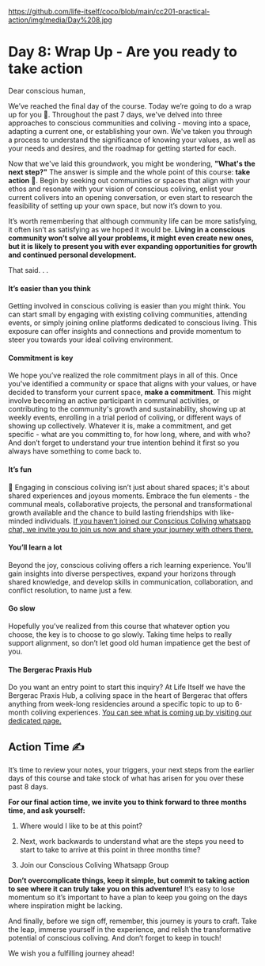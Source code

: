 https://github.com/life-itself/coco/blob/main/cc201-practical-action/img/media/Day%208.jpg

# Day 8: Wrap Up - Are you ready to take action

Dear conscious human,

We’ve reached the final day of the course. Today we’re going to do a wrap up for you 🎁. Throughout the past 7 days, we've delved into three approaches to conscious communities and coliving - moving into a space, adapting a current one, or establishing your own. We've taken you through a process to understand the significance of knowing your values, as well as your needs and desires, and the roadmap for getting started for each.

Now that we've laid this groundwork, you might be wondering, **"What's the next step?"** The answer is simple and the whole point of this course: **take action** 💪. Begin by seeking out communities or spaces that align with your ethos and resonate with your vision of conscious coliving, enlist your current colivers into an opening conversation, or even start to research the feasibility of setting up your own space, but now it’s down to you.

It’s worth remembering that although community life can be more satisfying, it often isn’t as satisfying as we hoped it would be. **Living in a conscious community won’t solve all your problems, it might even create new ones, but it is likely to present you with ever expanding opportunities for growth and continued personal development.**

That said. . .

#### It’s easier than you think

Getting involved in conscious coliving is easier than you might think. You can start small by engaging with existing coliving communities, attending events, or simply joining online platforms dedicated to conscious living. This exposure can offer insights and connections and provide momentum to steer you towards your ideal coliving environment.

#### Commitment is key

We hope you’ve realized the role commitment plays in all of this. Once you've identified a community or space that aligns with your values, or have decided to transform your current space, **make a commitment**. This might involve becoming an active participant in communal activities, or contributing to the community's growth and sustainability, showing up at weekly events, enrolling in a trial period of coliving, or different ways of showing up collectively. Whatever it is, make a commitment, and get specific - what are you committing to, for how long, where, and with who? And don’t forget to understand your true intention behind it first so you always have something to come back to.

#### It’s fun

🎈 Engaging in conscious coliving isn’t just about shared spaces; it's about shared experiences and joyous moments. Embrace the fun elements - the communal meals, collaborative projects, the personal and transformational growth available and the chance to build lasting friendships with like-minded individuals. [If you haven’t joined our Conscious Coliving whatsapp chat, we invite you to join us now and share your journey with others there.](https://chat.whatsapp.com/DycZceubrTzI1DHKHZr5sw)

#### You’ll learn a lot

Beyond the joy, conscious coliving offers a rich learning experience. You'll gain insights into diverse perspectives, expand your horizons through shared knowledge, and develop skills in communication, collaboration, and conflict resolution, to name just a few.

#### Go slow

Hopefully you’ve realized from this course that whatever option you choose, the key is to choose to go slowly. Taking time helps to really support alignment, so don’t let good old human impatience get the best of you.

#### The Bergerac Praxis Hub

Do you want an entry point to start this inquiry? At Life Itself we have the Bergerac Praxis Hub, a coliving space in the heart of Bergerac that offers anything from week-long residencies around a specific topic to up to 6-month coliving experiences. [You can see what is coming up by visiting our dedicated page.](https://lifeitself.org/programs)

## Action Time ✍️

It’s time to review your notes, your triggers, your next steps from the earlier days of this course and take stock of what has arisen for you over these past 8 days.

**For our final action time, we invite you to think forward to three months time, and ask yourself:**

1.  Where would I like to be at this point?

2.  Next, work backwards to understand what are the steps you need to start to take to arrive at this point in three months time?

3.  Join our Conscious Coliving Whatsapp Group

**Don’t overcomplicate things, keep it simple, but commit to taking action to see where it can truly take you on this adventure!** It’s easy to lose momentum so it’s important to have a plan to keep you going on the days where inspiration might be lacking.

And finally, before we sign off, remember, this journey is yours to craft. Take the leap, immerse yourself in the experience, and relish the transformative potential of conscious coliving. And don’t forget to keep in touch!

We wish you a fulfilling journey ahead!


